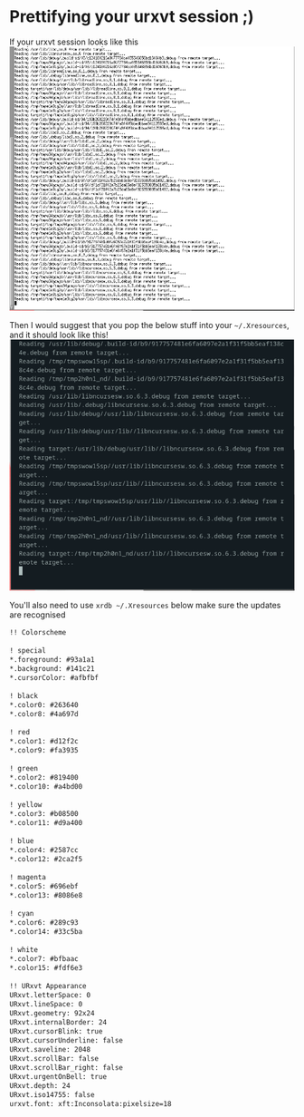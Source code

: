 <style>#downloads { display: none !important; }</style>

# Prettifying your urxvt session ;)

If your urxvt session looks like this
![](../img/resources/ugly.png)

Then I would suggest that you pop the below stuff into your `~/.Xresources`, and it should look like this!
![](../img/resources/nice.png)

You'll also need to use `xrdb ~/.Xresources` below make sure the updates are recognised

```shell
!! Colorscheme

! special
*.foreground: #93a1a1
*.background: #141c21
*.cursorColor: #afbfbf

! black
*.color0: #263640
*.color8: #4a697d

! red
*.color1: #d12f2c
*.color9: #fa3935

! green
*.color2: #819400
*.color10: #a4bd00

! yellow
*.color3: #b08500
*.color11: #d9a400

! blue
*.color4: #2587cc
*.color12: #2ca2f5

! magenta
*.color5: #696ebf
*.color13: #8086e8

! cyan
*.color6: #289c93
*.color14: #33c5ba

! white
*.color7: #bfbaac
*.color15: #fdf6e3

!! URxvt Appearance
URxvt.letterSpace: 0
URxvt.lineSpace: 0
URxvt.geometry: 92x24
URxvt.internalBorder: 24
URxvt.cursorBlink: true
URxvt.cursorUnderline: false
URxvt.saveline: 2048
URxvt.scrollBar: false
URxvt.scrollBar_right: false
URxvt.urgentOnBell: true
URxvt.depth: 24
URxvt.iso14755: false
urxvt.font: xft:Inconsolata:pixelsize=18
```